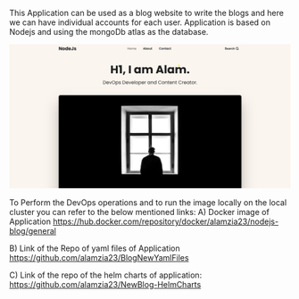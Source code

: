 This Application can be used as a blog website to write the blogs and here we can have individual accounts for each user. Application is based on Nodejs and using the mongoDb atlas as the database.

![Description](All%20DevOps%20images/Landing-page.png)


To Perform the DevOps operations and to run the image locally on the local cluster you can refer to the below mentioned links:
A) Docker image of Application
   https://hub.docker.com/repository/docker/alamzia23/nodejs-blog/general

B) Link of the Repo of yaml files of Application
   https://github.com/alamzia23/BlogNewYamlFiles

C) Link of the repo of the  helm charts of application:
   https://github.com/alamzia23/NewBlog-HelmCharts








